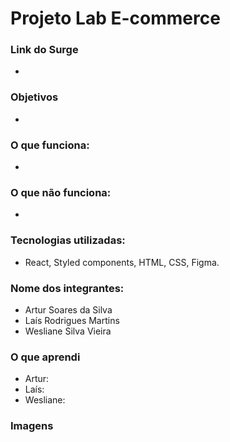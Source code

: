 # Projeto Lab E-commerce


### Link do Surge
- 

### Objetivos
- 

### O que funciona:
- 

### O que não funciona:
- 


### Tecnologias utilizadas:
- React, Styled components, HTML, CSS, Figma.

### Nome dos integrantes: 
- Artur Soares da Silva
- Laís Rodrigues Martins
- Wesliane Silva Vieira

### O que aprendi

- Artur: 
- Laís:  
- Wesliane: 


### Imagens
